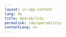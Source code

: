 ```yaml
---
layout: in-app-content
lang: de
title: Operability
permalink: /de/operability
contentLang: en
---
```


